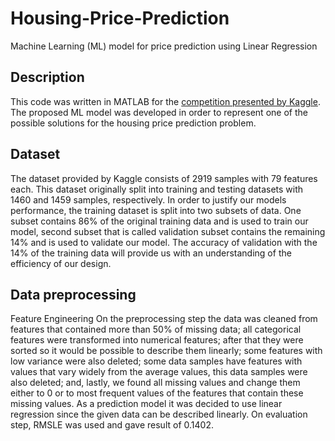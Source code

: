 # Housing-Price-Prediction
Machine Learning (ML) model for price prediction using Linear Regression

## Description

This code was written in MATLAB for the [competition presented by Kaggle](https://www.kaggle.com/c/house-prices-advanced-regression-techniques/overview).
The proposed ML model was developed in order to represent one of the possible solutions for the housing price prediction problem. 

## Dataset

The dataset provided by Kaggle consists of 2919 samples with 79 features each. This dataset originally split into training and testing datasets with 1460 and 1459 samples, respectively. In order to justify our models performance, the training dataset is split into two subsets of data. One subset contains 86% of the original training data and is used to train our model, second subset that is called validation subset contains the remaining 14% and is used to validate our model. The accuracy of validation with the 14% of the training data will provide us with an understanding of the efficiency of our design.

## Data preprocessing

Feature Engineering
On the preprocessing step the data was cleaned from features that contained more than 50% of missing data; all categorical features were transformed into numerical features; after that they were sorted so it would be possible to describe them linearly; some features with low variance were also deleted; some data samples have features with values that vary widely from the average values, this data samples were also deleted; and, lastly, we found all missing values and change them either to 0 or to most frequent values of the features that contain these missing values. As a prediction model it was decided to use linear regression since the given data can be described linearly. On evaluation step, RMSLE was used and gave result of 0.1402.
